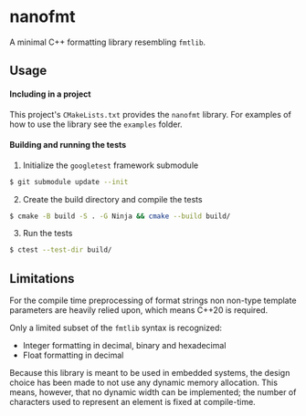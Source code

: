 # nanofmt

A minimal C++ formatting library resembling `fmtlib`.

## Usage

#### Including in a project

This project's `CMakeLists.txt` provides the `nanofmt` library.
For examples of how to use the library see the `examples` folder. 

#### Building and running the tests

1. Initialize the `googletest` framework submodule
```bash
$ git submodule update --init
```

2. Create the build directory and compile the tests
```bash
$ cmake -B build -S . -G Ninja && cmake --build build/
```

3. Run the tests
```bash
$ ctest --test-dir build/
```

## Limitations

For the compile time preprocessing of format strings non non-type template
parameters are heavily relied upon, which means C++20 is required.

Only a limited subset of the `fmtlib` syntax is recognized:
  * Integer formatting in decimal, binary and hexadecimal
  * Float formatting in decimal

Because this library is meant to be used in embedded systems, the design choice
has been made to not use any dynamic memory allocation.
This means, however, that no dynamic width can be implemented;
the number of characters used to represent an element is fixed at compile-time. 
